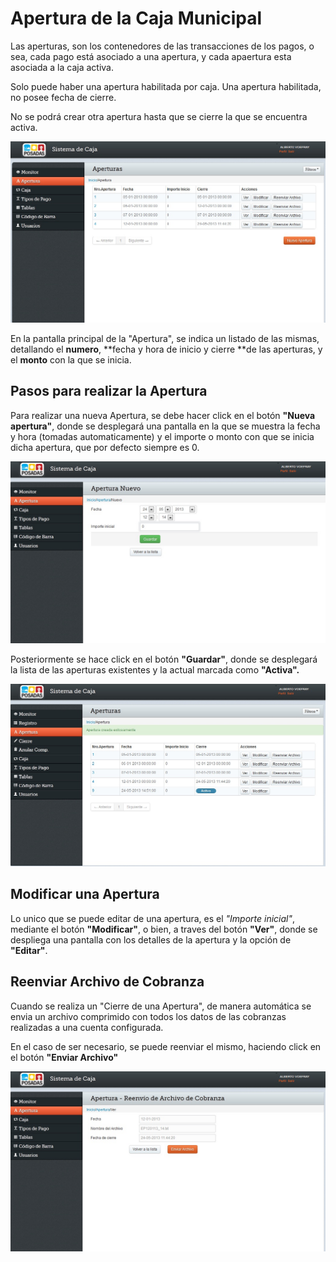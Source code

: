 Apertura de la Caja Municipal
=============================



Las aperturas, son los contenedores de las transacciones de los pagos, o sea,
cada pago está asociado a una apertura, y cada apaertura esta asociada a la caja
activa.

Solo puede haber una apertura habilitada por caja. Una apertura habilitada, no
posee fecha de cierre.

No se podrá crear otra apertura hasta que se cierre la que se encuentra activa.



![](<apertura.jpg>)



En la pantalla principal de la "Apertura", se indica un listado de las mismas,
detallando el **numero**, **fecha y hora de inicio y cierre **de las aperturas,
y el **monto** con la que se inicia.

 Pasos para realizar la Apertura
--------------------------------



Para realizar una nueva Apertura, se debe hacer click en el botón **"Nueva
apertura"**, donde se desplegará una pantalla  en la que se muestra la fecha y
hora (tomadas automaticamente) y el importe o monto con que se inicia dicha
apertura, que por defecto siempre es 0.



![](<apertura nuevo.jpg>)



Posteriormente se hace click en el botón **"Guardar"**, donde se desplegará la
lista de las aperturas existentes y la actual marcada como **"Activa".**



![](<nueva apertura.jpg>)



Modificar una Apertura
----------------------



Lo unico que se puede editar de una apertura, es el *"Importe inicial"*,
mediante el botón **"Modificar"**, o bien, a traves del botón **"Ver"**, donde
se despliega una pantalla con los detalles de la apertura y la opción de
**"Editar"**.



Reenviar Archivo de Cobranza
----------------------------



Cuando se realiza un "Cierre de una Apertura", de manera automática se envia un
archivo comprimido con todos los datos de las cobranzas realizadas a una cuenta
configurada.

En el caso de ser necesario, se puede reenviar el mismo, haciendo click en el
botón **"Enviar Archivo"**



![](<reenvio archivo cobranza.jpg>)








